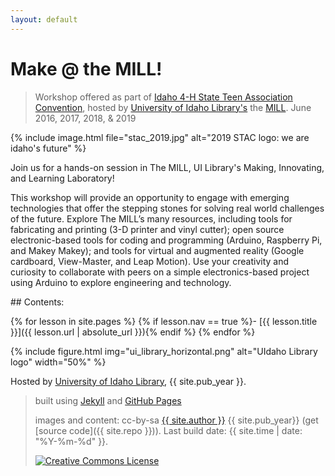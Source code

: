 ```yaml
---
layout: default
---
```


# Make @ the MILL!

> Workshop offered as part of [Idaho 4-H State Teen Association Convention](http://www.uidaho.edu/extension/4h/events/stac),
> hosted by [University of Idaho Library's](http://www.lib.uidaho.edu/) the [MILL](http://mill.lib.uidaho.edu/).
> June 2016, 2017, 2018, & 2019

{% include image.html file="stac_2019.jpg" alt="2019 STAC logo: we are idaho's future" %}

Join us for a hands-on session in The MILL, UI Library's Making, Innovating, and Learning Laboratory! 

This workshop will provide an opportunity to engage with emerging technologies that offer the stepping stones for solving real world challenges of the future. 
Explore The MILL’s many resources, including tools for fabricating and printing (3-D printer and vinyl cutter); open source electronic-based tools for coding and programming (Arduino, Raspberry Pi, and Makey Makey); and tools for virtual and augmented reality (Google cardboard, View-Master, and Leap Motion). 
Use your creativity and curiosity to collaborate with peers on a simple electronics-based project using Arduino to explore engineering and technology.

<div class="toc" markdown="1">
## Contents:

{% for lesson in site.pages %}
{% if lesson.nav == true %}- [{{ lesson.title }}]({{ lesson.url | absolute_url }}){% endif %}
{% endfor %}
</div>

{% include figure.html img="ui_library_horizontal.png" alt="UIdaho Library logo" width="50%" %}

Hosted by [University of Idaho Library](http://www.lib.uidaho.edu/), {{ site.pub_year }}.
 
> built using [Jekyll](https://jekyllrb.com/) and [GitHub Pages](https://pages.github.com/)
>
> images and content: cc-by-sa <a href="https://github.com/{{ site.github_username }}">{{ site.author }}</a> {{ site.pub_year}} (get [source code]({{ site.repo }})).
> Last build date: {{ site.time | date: "%Y-%m-%d" }}.
>
> <a href="http://creativecommons.org/licenses/by-sa/4.0/" rel="license"><img style="border-width: 0;" src="https://i.creativecommons.org/l/by-sa/4.0/88x31.png" alt="Creative Commons License" /></a>
